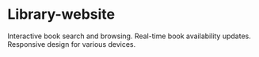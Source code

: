 # Library-website
Interactive book search and browsing.
Real-time book availability updates.
Responsive design for various devices.
